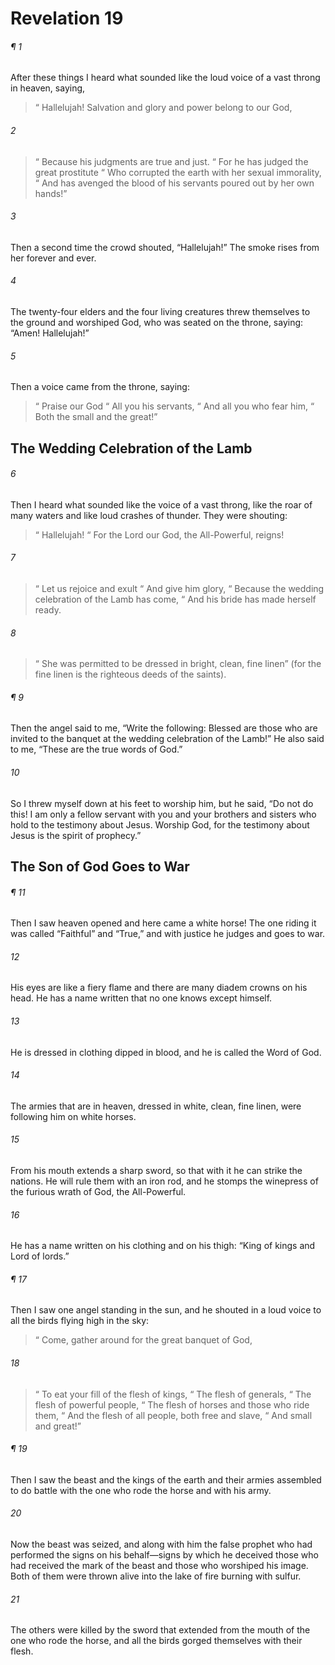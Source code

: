 # Revelation 19
###### ¶ 1
After these things I heard what sounded like the loud voice of a vast throng in heaven, saying,
>  “ Hallelujah! Salvation and glory and power belong to our God,
###### 2
>  “ Because his judgments are true and just.
>  “ For he has judged the great prostitute
>  “ Who corrupted the earth with her sexual immorality,
>  “ And has avenged the blood of his servants poured out by her own hands!”
###### 3
Then a second time the crowd shouted, “Hallelujah!” The smoke rises from her forever and ever.
###### 4
The twenty-four elders and the four living creatures threw themselves to the ground and worshiped God, who was seated on the throne, saying: “Amen! Hallelujah!”
###### 5
Then a voice came from the throne, saying:
>  “ Praise our God
>  “ All you his servants,
>  “ And all you who fear him,
>  “ Both the small and the great!”
## The Wedding Celebration of the Lamb
###### 6
Then I heard what sounded like the voice of a vast throng, like the roar of many waters and like loud crashes of thunder. They were shouting:
>  “ Hallelujah!
>  “ For the Lord our God, the All-Powerful, reigns!
###### 7
>  “ Let us rejoice and exult
>  “ And give him glory,
>  “ Because the wedding celebration of the Lamb has come,
>  “ And his bride has made herself ready.
###### 8
>  “ She was permitted to be dressed in bright, clean, fine linen” (for the fine linen is the righteous deeds of the saints).
###### ¶ 9
Then the angel said to me, “Write the following: Blessed are those who are invited to the banquet at the wedding celebration of the Lamb!” He also said to me, “These are the true words of God.”
###### 10
So I threw myself down at his feet to worship him, but he said, “Do not do this! I am only a fellow servant with you and your brothers and sisters who hold to the testimony about Jesus. Worship God, for the testimony about Jesus is the spirit of prophecy.”
## The Son of God Goes to War
###### ¶ 11
Then I saw heaven opened and here came a white horse! The one riding it was called “Faithful” and “True,” and with justice he judges and goes to war.
###### 12
His eyes are like a fiery flame and there are many diadem crowns on his head. He has a name written that no one knows except himself.
###### 13
He is dressed in clothing dipped in blood, and he is called the Word of God.
###### 14
The armies that are in heaven, dressed in white, clean, fine linen, were following him on white horses.
###### 15
From his mouth extends a sharp sword, so that with it he can strike the nations. He will rule them with an iron rod, and he stomps the winepress of the furious wrath of God, the All-Powerful.
###### 16
He has a name written on his clothing and on his thigh: “King of kings and Lord of lords.”
###### ¶ 17
Then I saw one angel standing in the sun, and he shouted in a loud voice to all the birds flying high in the sky:
>  “ Come, gather around for the great banquet of God,
###### 18
>  “ To eat your fill of the flesh of kings,
>  “ The flesh of generals,
>  “ The flesh of powerful people,
>  “ The flesh of horses and those who ride them,
>  “ And the flesh of all people, both free and slave,
>  “ And small and great!”
###### ¶ 19
Then I saw the beast and the kings of the earth and their armies assembled to do battle with the one who rode the horse and with his army.
###### 20
Now the beast was seized, and along with him the false prophet who had performed the signs on his behalf—signs by which he deceived those who had received the mark of the beast and those who worshiped his image. Both of them were thrown alive into the lake of fire burning with sulfur.
###### 21
The others were killed by the sword that extended from the mouth of the one who rode the horse, and all the birds gorged themselves with their flesh.
